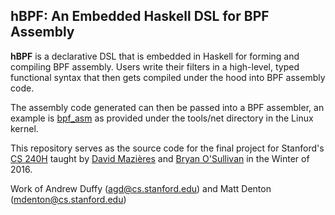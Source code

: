 hBPF: An Embedded Haskell DSL for BPF Assembly
----------------------------------------------

**hBPF** is a declarative DSL that is embedded in Haskell for forming and compiling BPF assembly.
Users write their filters in a high-level, typed functional syntax that then gets compiled under the hood into BPF assembly code.

The assembly code generated can then be passed into a BPF assembler, an example is [bpf_asm](https://github.com/torvalds/linux/blob/master/tools/net/bpf_asm.c) as provided under the tools/net directory in the Linux kernel.

This repository serves as the source code for the final project for Stanford's [CS 240H](http://www.scs.stanford.edu/16wi-cs240h/) taught by [David Mazières](http://www.scs.stanford.edu/~dm/) and [Bryan O'Sullivan](http://www.serpentine.com/blog/) in the Winter of 2016.

Work of Andrew Duffy (agd@cs.stanford.edu) and Matt Denton (mdenton@cs.stanford.edu)

